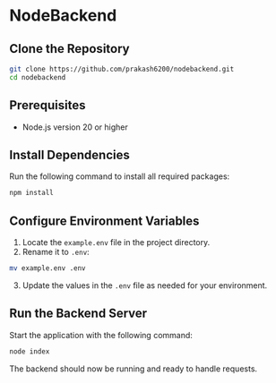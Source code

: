 # NodeBackend

## Clone the Repository
```bash
git clone https://github.com/prakash6200/nodebackend.git
cd nodebackend
```

## Prerequisites
- Node.js version 20 or higher

## Install Dependencies
Run the following command to install all required packages:
```bash
npm install
```

## Configure Environment Variables
1. Locate the `example.env` file in the project directory.
2. Rename it to `.env`:
```bash
mv example.env .env
```
3. Update the values in the `.env` file as needed for your environment.

## Run the Backend Server
Start the application with the following command:
```bash
node index
```

The backend should now be running and ready to handle requests.

